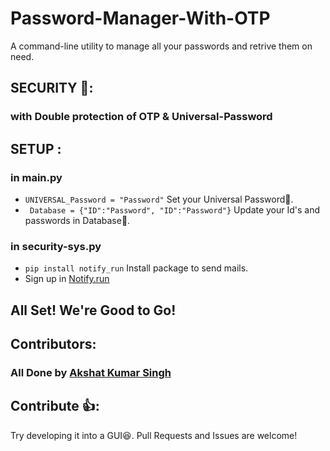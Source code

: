 # Password-Manager-With-OTP

A command-line utility to manage all your passwords and retrive them on need.

## SECURITY 🔐:

### with Double protection of OTP & Universal-Password

## SETUP :
### in main.py
* `UNIVERSAL_Password = "Password"` Set your Universal Password🔑.
* ` Database = {"ID":"Password", "ID":"Password"}`  Update your Id's and passwords in Database🧾.

### in security-sys.py
* `pip install notify_run` Install package to send mails.
* Sign up in [Notify.run](notify.run)

## All Set! We're Good to Go!

## Contributors:

### All Done by [Akshat Kumar Singh](github.com/Akshat-unt)

## Contribute 👍:

Try developing it into a GUI😆. Pull Requests and Issues are welcome!
